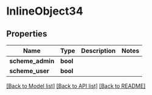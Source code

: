 # InlineObject34

## Properties

Name | Type | Description | Notes
------------ | ------------- | ------------- | -------------
**scheme_admin** | **bool** |  | 
**scheme_user** | **bool** |  | 

[[Back to Model list]](../README.md#documentation-for-models) [[Back to API list]](../README.md#documentation-for-api-endpoints) [[Back to README]](../README.md)


